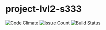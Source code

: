 # project-lvl2-s333
[![Code Climate](https://codeclimate.com/github/echonok/project-lvl2-s333/badges/gpa.svg)](https://codeclimate.com/github/echonok/project-lvl2-s333)
[![Issue Count](https://codeclimate.com/github/echonok/project-lvl2-s333/badges/issue_count.svg)](https://codeclimate.com/github/echonok/project-lvl2-s333)
[![Build Status](https://travis-ci.org/echonok/project-lvl2-s333.svg?branch=master)](https://travis-ci.org/echonok/project-lvl2-s333)
